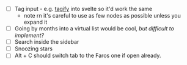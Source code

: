 - [ ] Tag input - e.g. [tagify](https://github.com/yairEO/tagify?tab=readme-ov-file#caveats) into svelte so it'd work the same
	- note rn it's careful to use as few nodes as possible unless you expand it
- [ ] Going by months into a virtual list would be cool, *but difficult to implement?*
- [ ] Search inside the sidebar
- [ ] Snoozing stars
- [ ] Alt + C should switch tab to the Faros one if open already.